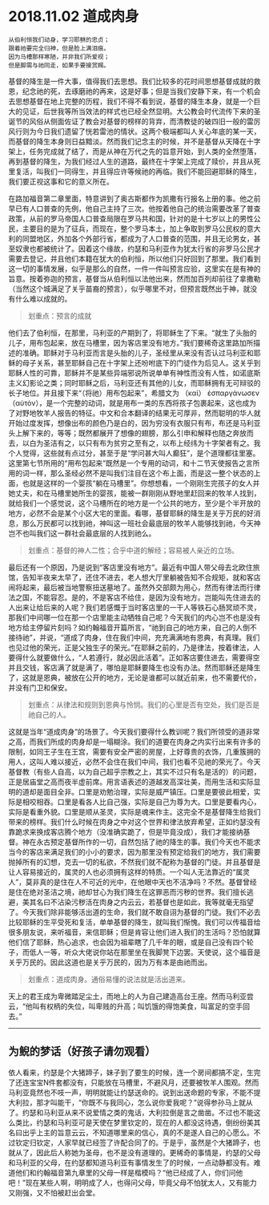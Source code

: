 # 2018.11.02 道成肉身

```
从伯利恒我们动身，学习耶稣的忠贞；
跟着祂要完全归神，但是脸上满泪痕。
因为马槽那样寒陋，并非我们所爱视；
但是脚需与祂同走，如果手要接赏赐。
```

基督的降生是一件大事，值得我们去思想。我们比较多的花时间思想基督成就的救恩，纪念祂的死，去琢磨祂的再来，这是好事；但是当我们安静下来，有一个机会去思想基督在地上完整的历程，我们不得不看到说，基督的降生本身，就是一个巨大的见证，后世我等所当效法的样式也已经全然显明。大公教会时代流传下来的圣诞节的风俗从侧面佐证了教会对基督的榜样的背弃，而清教徒的破四旧一般的雷厉风行则为今日我们遗留了恍若雷池的情状。这两个极端都叫人关心年底的某一天，而基督的降生本身则日益黯淡。然而我们记念主的时候，并不是基督从天降在十字架上，任务完成就了结了，而是从神在万代之先的旨意开始，到人类的全然堕落，再到基督的降生，为我们经过人生的道路，最终在十字架上完成了赎价，并且从死里复活，叫我们一同得生，并且得应许等候祂的再临。我们不能回避耶稣的降生，我们要正视这事和它的意义所在。

在路加福音第二章里面，特意讲到了奥古斯都作为凯撒有行报名上册的事。他之前早已有人口普查的先例，他自己主持了三次。他按着他自己的统治需要改革了普查政策，从前的罗马帝国人口普查局限在罗马共和国，针对的是十七岁以上的男性公民，主要目的是为了征兵，而现在，整个罗马本土，加上争取到罗马公民权的意大利的同盟地区，外加各个外部行省，都成为了人口普查的范围，并且无论男女，甚至奴隶也都被统计了。因着这个缘故，约瑟和马利亚作为犹太行省的非罗马公民才需要去登记，并且他们本籍在犹大的伯利恒，所以他们只好回到了那里。我们看到这一切的事情发展，似乎是那么的自然，一件一件叫预言应验，这里实在是有神的旨意。按着弥迦的预言，基督当从伯利恒以法他出来，然而加百列却前往了拿撒勒（当然这个城满足了关乎苗裔的预言），似乎哪里不对，但预言既然出于神，就没有什么难以成就的。

> 划重点：预言的成就

他们去了伯利恒，在那里，马利亚的产期到了，将耶稣生了下来。“就生了头胎的儿子，用布包起来，放在马槽里，因为客店里没有地方。”我们要稀奇这里路加所描述的准确。耶稣对于马利亚而言是头胎的儿子，圣经里从来没有否认过马利亚和耶稣的母子关系，甚至耶稣自己在十字架上还吩咐底下的门徒作为后见人。这关乎到耶稣人性的可靠，耶稣并不是某些异端邪说所说单单有神性而没有人性，如诺底斯主义幻影论之类；同时耶稣之后，马利亚还有其他的儿女，而耶稣拥有无可辩驳的长子地位。并且接下来“（将祂）用布包起来”，希腊文为 （καὶ） ἐσπαργάνωσεν （αὐτὸν），是一个完整的动词，就是用布一类的东西将孩子包裹起来，这也成为了对野地牧羊人报告的特征。中文和合本翻译的结果无可厚非，然而聪明的华人就开始过度发挥，想像出布的颜色乃是白的，因为穷没有衣服只有布，布还是马利亚头上解下来的，等等；既然都展开了想像的翅膀，那么引申和解释也随之奔放而去，以白为圣洁有之，以只有布为贫穷之至有之，以布上经纬为十字架者有之。我个人觉得，这些就有点过分，甚至于是“学问甚大叫人癫狂”，是个道理都往里塞。这里第七节所用的“用布包起来”既然是一个专用的动词，和十二节天使报告之言所用的词一样，那么圣经必然不是叫我们注目在这个布上面，而是这一整个状态的上面，也就是这样的一个婴孩“躺在马槽里”。你想想看，一个刚刚生完孩子的女人并她丈夫，和在马槽里她所生的婴孩，能被一群刚刚从野地里赶回来的牧羊人找到，就给我们一个感觉说，这个马槽所在的地方是一个公共的地方，至少是个半开放的地方，必然不会是某个小区大宅的里面。看哪，基督耶稣的降生是关乎万民的好消息，那么万民都可以找到祂，神叫这一班社会最底层的牧羊人能够找到祂，今天神岂不也叫我们这一群社会最底层的人找到祂么。

> 划重点：基督的神人二性；合乎中道的解经；容易被人亲近的立场。

最后还有一个原因，乃是说到“客店里没有地方”。最近有中国人带父母去北欧住旅馆，告知半夜来太早了，还住不进去，老人想大厅里躺被告知不合规矩，就和客店闹将起来，最后被当地警察扭送墓地了。虽然外交部颇为用心，然而有律法而行律法之国，不能容忍。是的，不是客店不给住，是因为没有地方。岂能叫先住进去的人出来让给后来的人呢？我们若感慨于当时客店里的一干人等铁石心肠冥顽不灵，那我们中间哪一位在那一个店里能主动牺牲自己呢？今天我们的内心岂不也是没有地方给主停留片刻吗？如约翰福音开篇所言，“祂到自己的地方来，自己的人倒不接待祂”，并说，“道成了肉身，住在我们中间，充充满满地有恩典，有真理。我们也见过他的荣光，正是父独生子的荣光。”在耶稣之前的，乃是律法，按着律法，人要得什么就要做什么，“人若遵行，就必因此活着”。正如客店要住进去，需要得空并且交钱，客店满了就是满了，哪怕是耶稣要降生也没有办法。然而耶稣还是降生了，这就是恩典，被放在公开的地方，无论是谁都可以就近前来，也不需要代价，并没有门卫和保安。

> 划重点：从律法和规则到恩典与怜悯。我们的心里是否有空处，我们是否是祂自己的人。

这就是当年“道成肉身”的场景了。今天我们要得什么教训呢？我们所领受的道非常之高，而我们所成的肉身却是一塌糊涂。我们的道要在肉身之内实行出来有许多的限制，如同王子生在王宫，需要有安全严密的房屋，上好尊贵的衣饰，几重簇拥的用人，这叫人难以接近，必然不会住在我们中间，我们也看不见祂的荣光了。今天基督教（有些人自高，以为自己超乎宗教之上，其实不过只有名是活的）的问题，正是居庙堂之高而夜半虚前席。用言语表述的道越发高深壮美，而用生活和实际显明的道却是面目全非。口里是劝勉治理，实际是威严镇压。口里是要彼此相爱，实际是相咬相吞。口里是看各人比自己强，实际是自己为尊为大。口里是要看内心，实际是看重外貌。口里是顺从圣灵，实际是魂来作主。这完全不是基督降生给我们带来的榜样。我们什么时候在肉身之中对这个世界和律法放弃希望，正如约瑟没有靠跪求来换成客店腾个地方（没准确实跪了，但是毕竟没成），我们才能接纳基督。神在永古预定基督所作的一切，自然包括了祂的降生的事。我们今天也不能求当今的客店来满足我们的小小的要求，因为那里没有预定给我们的地方，我们需要抛掉所有的幻想，克去一切的私欲，不然我们就不配称为基督的门徒。并且基督是让人容易接近的，属灵的人也必须拥有这样的特质。一个叫人无法靠近的“属灵人”，莫非真的是住在人不可近的光中，在他眼中天也不洁净吗？不然。基督曾经是住在绝对圣洁之境，祂却甘心为我们降生在这罪恶而污秽的世界。我们擅长逃避，美其名曰不沾染污秽活在肉身之内云云，若基督也是如此，我等就毫无指望了。今天我们除非能够活出道的生命，我们就不敢自诩为基督的门徒。我们不必去比较耶稣的生平受死和复活，单单基督的降生，就叫我们惭愧。我们可以传福音给很多朋友说，来听福音，来信耶稣；但是肯容让他们进入我们的生活吗？恐怕就算他们信了耶稣，热心追求，也会因为祖辈瞎了几千年的眼，或是自己没有四个轮子，而低人一等，听众大佬说你站在那里坐在我脚凳下边罢。天使说，这个福音是关乎万民的。因此这道也是关乎万民的，因为万有本是由祂而出。

> 划重点：道成肉身。通俗易懂的说法就是活出道来。

天上的君王成为卑微踏足尘土，而地上的人为自己建造高台王座。然而马利亚尝云，“他叫有权柄的失位，叫卑贱的升高；叫饥饿的得饱美食，叫富足的空手回去。”

----

## 为鲵的梦话（好孩子请勿观看）

依人看来，约瑟是个大猪蹄子，妹子到了要生的时候，连一个房间都搞不定，生完了还连宝宝N件套都没有，只能放在马槽里，不避风月，还要被牧羊人围观。然而马利亚竟然也不吱一声，明明就能让约瑟送命的。说到出送命题的专家，不能不提大利拉，那才叫能干，“你既不与我同心，怎么说你爱我呢？”说得参孙马上就从了。约瑟和马利亚从来不说爱情之类的鬼话，大利拉倒是言之凿凿。不过也不能这么类比，约瑟和马利亚可是天使在梦里钦定的，现在的人都没这待遇，倒纷纷美其名曰出乎上主的旨意云云，不知道哪里来的信心，真的不是遂人自己的心愿么。不过钦定归钦定，人家早就已经签了许配合同了的。于是乎，虽然是个大猪蹄子，也就从了，因此后人称她为圣母，也不是没有道理的。更稀奇的事情是，约瑟的父母和马利亚的父母，在约瑟都知道马利亚有事情发生了的时候，一点动静都没有。难道他们和约翰福音第九章里的父母一样是楷模吗？“他已经成了人，你们问他吧！”现在某些人啊，明明成了人，也得问父母，毕竟父母不怕犹太人，又有能力又刚强，又不怕被赶出会堂。